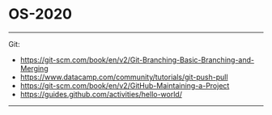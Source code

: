 # OS-2020

-------------------------------------------------------------

 Git:
* https://git-scm.com/book/en/v2/Git-Branching-Basic-Branching-and-Merging
* https://www.datacamp.com/community/tutorials/git-push-pull
* https://git-scm.com/book/en/v2/GitHub-Maintaining-a-Project
* https://guides.github.com/activities/hello-world/

-------------------------------------------------------------

